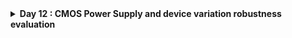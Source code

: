 <details>
  <Summary><strong> Day 12 : CMOS Power Supply and device variation robustness evaluation</strong></summary>

# Contents
- [Static Behavior Evaluation-CMOS Inverter-Power Supply Variation](#static-behavior-evaluation--cmos-inverter--power-supply-variation)
  - [Smart SPICE simulation for power supply variations](#smart-spice-simulation-for-power-supply-variations)
  - [Advantages and Disadvantages using low supply voltage](#advantages-and-disadvantages-using-low-supply-voltage)
  - [Sky130 supply variation Labs](#sky130-supply-variation-labs)   
- [Static Behavior Evaluation-CMOS Inverter-Device Variation](#static-behavior-evaluation--cmos-inverter--device-variation)
  - [Sources of Variation-Etching Process](#sources-of-variation--etching-process)
  - [Sources of Variation-Oxide Thickness](#sources-of-variation--oxide-thickness)
  - [Smart SPICE simulation for device variations](#smart-spice-simulation-for-device-variations)
  - [Conclusion](#conclusion)
  - [Sky130 device variation Labs](#sky130-device-variation-labs)   
    

<a id="static-behavior-evaluation--cmos-inverter--power-supply-variation"></a>
# Static Behavior Evaluation-CMOS Inverter-Power Supply Variation
![Alt Text](images/ps_1.png)

<a id="smart-spice-simulation-for-power-supply-variations"></a>
## Smart SPICE simulation for power supply variations


<a id="advantages-and-disadvantages-using-low-supply-voltage"></a>
## Advantages and Disadvantages using low supply voltage


<a id="sky130-supply-variation-labs"></a>
## Sky130 supply variation Labs



<a id="static-behavior-evaluation--cmos-inverter--device-variation"></a>
# Static Behavior Evaluation-CMOS Inverter-Device Variation

<a id="sources-of-variation--oxide-thickness"></a>
## Sources of Variation-Oxide Thickness

<a id="smart-spice-simulation-for-device-variations"></a>
## Smart SPICE simulation for device variations

<a id="conclusion"></a>  
## Conclusion

<a id="sky130-device-variation-labs"></a>  
## Sky130 device variation Labs
